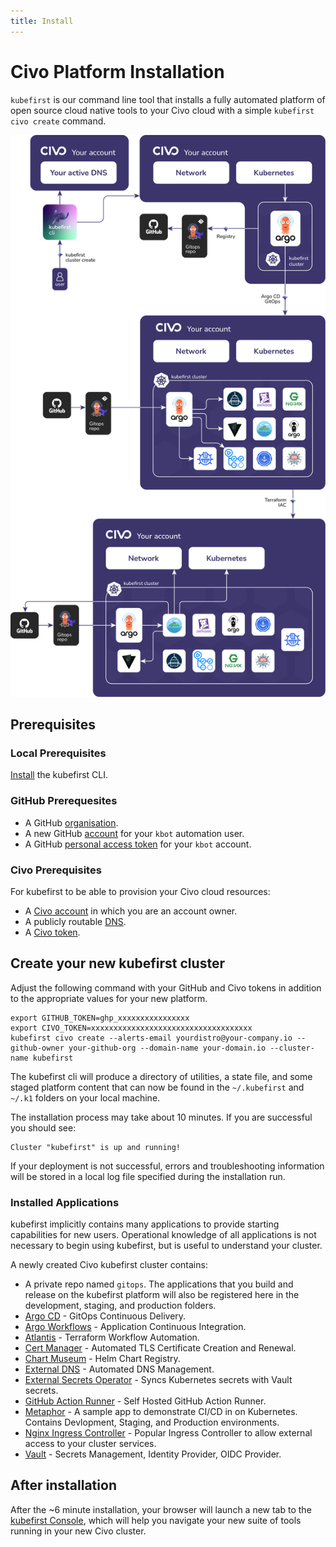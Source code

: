 ```yaml
---
title: Install
---
```


# Civo Platform Installation

`kubefirst` is our command line tool that installs a fully automated platform of open source cloud native tools to your Civo cloud with a simple `kubefirst civo create` command.

![Kubefirst CIVO Cluster Diagram](../../../img/kubefirst/civo/kubefirst-cluster-create.png)

## Prerequisites

### Local Prerequisites

[Install](../../../kubefirst/overview.md#how-to-install-kubefirst-cli) the kubefirst CLI.

### GitHub Prerequesites

- A GitHub [organisation](https://docs.github.com/en/organizations/collaborating-with-groups-in-organizations/creating-a-new-organization-from-scratch).
- A new GitHub [account](https://docs.github.com/en/get-started/signing-up-for-github/signing-up-for-a-new-github-account) for your `kbot` automation user.
- A GitHub [personal access token](../../../explore/github-token.md) for your `kbot` account.

### Civo Prerequisites

For kubefirst to be able to provision your Civo cloud resources:

- A [Civo account](https://dashboard.civo.com/signup) in which you are an account owner.
- A publicly routable [DNS](https://www.civo.com/learn/configure-dns#adding-a-domain-name).
- A [Civo token](https://dashboard.civo.com/security).

## Create your new kubefirst cluster

Adjust the following command with your GitHub and Civo tokens in addition to the appropriate values for your new platform.

```shell
export GITHUB_TOKEN=ghp_xxxxxxxxxxxxxxxx
export CIVO_TOKEN=xxxxxxxxxxxxxxxxxxxxxxxxxxxxxxxxxxxx
kubefirst civo create --alerts-email yourdistro@your-company.io --github-owner your-github-org --domain-name your-domain.io --cluster-name kubefirst
```

The kubefirst cli will produce a directory of utilities, a state file, and some staged platform content that can now be found in the `~/.kubefirst` and `~/.k1` folders on your local machine.

The installation process may take about 10 minutes. If you are successful you should see:

```shell
Cluster "kubefirst" is up and running!
```

If your deployment is not successful, errors and troubleshooting information will be stored in a local log file specified during the installation run.

<!-- TODO: 2.0 - above still true? -->
<!-- TODO: 2.0 - should be moved to a common page mentioning small exceptions for local, to avoir duplication -->
### Installed Applications

kubefirst implicitly contains many applications to provide starting capabilities for new users. Operational knowledge of all applications is not necessary to begin using kubefirst, but is useful to understand your cluster.

A newly created Civo kubefirst cluster contains:

- A private repo named `gitops`. The applications that you build and release on the kubefirst platform will also be registered here in the development, staging, and production folders.
- [Argo CD](https://github.com/argoproj/argo-cd) - GitOps Continuous Delivery.
- [Argo Workflows](https://argoproj.github.io/argo-workflows/) - Application Continuous Integration.
- [Atlantis](https://www.runatlantis.io/) - Terraform Workflow Automation.
- [Cert Manager](https://cert-manager.io/) - Automated TLS Certificate Creation and Renewal.
- [Chart Museum](https://github.com/helm/chartmuseum) - Helm Chart Registry.
- [External DNS](https://github.com/kubernetes-sigs/external-dns) - Automated DNS Management.
- [External Secrets Operator](https://external-secrets.io/) - Syncs Kubernetes secrets with Vault secrets.
- [GitHub Action Runner](https://github.com/features/actions) - Self Hosted GitHub Action Runner.
- [Metaphor](https://github.com/kubefirst/metaphor-template) - A sample app to demonstrate CI/CD in on Kubernetes. Contains Devlopment, Staging, and Production environments.
- [Nginx Ingress Controller](https://github.com/kubernetes/ingress-nginx) - Popular Ingress Controller to allow external access to your cluster services.
- [Vault](https://github.com/hashicorp/vault) - Secrets Management, Identity Provider, OIDC Provider.

## After installation

After the ~6 minute installation, your browser will launch a new tab to the [kubefirst Console](https://github.com/kubefirst/console), which will help you navigate your new suite of tools running in your new Civo cluster.
